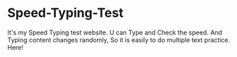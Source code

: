 # Speed-Typing-Test
It's my Speed Typing test website. U can Type and Check the speed. And Typing content changes randomly, So it is easily to do multiple text practice. Here! 
